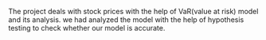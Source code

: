 The project deals with stock prices with the help of VaR(value at risk) model and its analysis. we had analyzed the model with the help of hypothesis testing to check whether our model is accurate. 
